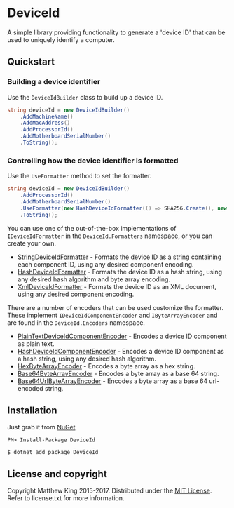 DeviceId
========

A simple library providing functionality to generate a 'device ID' that can be used to uniquely identify a computer.

Quickstart
----------

### Building a device identifier

Use the `DeviceIdBuilder` class to build up a device ID.

```csharp
string deviceId = new DeviceIdBuilder()
    .AddMachineName()
    .AddMacAddress()
    .AddProcessorId()
    .AddMotherboardSerialNumber()
    .ToString();
```

### Controlling how the device identifier is formatted

Use the `UseFormatter` method to set the formatter.

```csharp
string deviceId = new DeviceIdBuilder()
    .AddProcessorId()
    .AddMotherboardSerialNumber()
    .UseFormatter(new HashDeviceIdFormatter(() => SHA256.Create(), new Base64UrlByteArrayEncoder()))
    .ToString();
```

You can use one of the out-of-the-box implementations of `IDeviceIdFormatter` in the `DeviceId.Formatters` namespace, or you can create your own.

* [StringDeviceIdFormatter](/src/DeviceId/Formatters/HashDeviceIdFormatter.cs) - Formats the device ID as a string containing each component ID, using any desired component encoding.
* [HashDeviceIdFormatter](/src/DeviceId/Formatters/HashDeviceIdFormatter.cs) - Formats the device ID as a hash string, using any desired hash algorithm and byte array encoding.
* [XmlDeviceIdFormatter](/src/DeviceId/Formatters/XmlDeviceIdFormatter.cs) - Formats the device ID as an XML document, using any desired component encoding.

There are a number of encoders that can be used customize the formatter. These implement `IDeviceIdComponentEncoder` and `IByteArrayEncoder` and are found in the `DeviceId.Encoders` namespace.

* [PlainTextDeviceIdComponentEncoder](/src/DeviceId/Encoders/PlainTextDeviceIdComponentEncoder.cs) - Encodes a device ID component as plain text.
* [HashDeviceIdComponentEncoder](/src/DeviceId/Encoders/HashDeviceIdComponentEncoder.cs) - Encodes a device ID component as a hash string, using any desired hash algorithm.
* [HexByteArrayEncoder](/src/DeviceId/Encoders/HexByteArrayEncoder.cs) - Encodes a byte array as a hex string.
* [Base64ByteArrayEncoder](/src/DeviceId/Encoders/Base64ByteArrayEncoder.cs) - Encodes a byte array as a base 64 string.
* [Base64UrlByteArrayEncoder](/src/DeviceId/Encoders/Base64UrlByteArrayEncoder.cs) - Encodes a byte array as a base 64 url-encoded string.

Installation
------------

Just grab it from [NuGet](https://www.nuget.org/packages/DeviceId/)

```
PM> Install-Package DeviceId
```

```
$ dotnet add package DeviceId
```

License and copyright
---------------------

Copyright Matthew King 2015-2017.
Distributed under the [MIT License](http://opensource.org/licenses/MIT). Refer to license.txt for more information.
